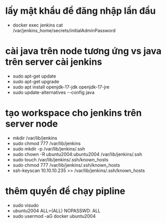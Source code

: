 # lấy mật khẩu để đăng nhập lần đầu
- docker exec jenkins cat /var/jenkins_home/secrets/initialAdminPassword



# cài java trên node tương ứng vs java trên server cài jenkins
- sudo apt-get update
- sudo apt-get upgrade
- sudo apt install openjdk-17-jdk openjdk-17-jre
- sudo update-alternatives --config java


# tạo workspace cho jenkins trên server node
- mkdir /var/lib/jenkins
- sudo chmod 777 /var/lib/jenkins
- sudo mkdir -p /var/lib/jenkins/.ssh
- sudo chown -R ubuntu2004:ubuntu2004 /var/lib/jenkins/.ssh
- sudo touch /var/lib/jenkins/.ssh/known_hosts
- sudo chmod 777 /var/lib/jenkins/.ssh/known_hosts
- ssh-keyscan 10.10.10.235 >> /var/lib/jenkins/.ssh/known_hosts

# thêm quyền để chạy pipline
- sudo visudo
- ubuntu2004 ALL=(ALL) NOPASSWD: ALL
- sudo usermod -aG docker ubuntu2004
